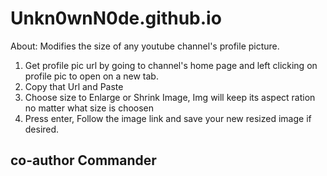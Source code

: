 # Unkn0wnN0de.github.io

About: Modifies the size of any youtube channel's profile picture.
1. Get profile pic url by going to channel's home page and left clicking on profile pic to open on a new tab.
2. Copy that Url and Paste 
3. Choose size to Enlarge or Shrink Image, Img will keep its aspect ration no matter what size is choosen
4. Press enter, Follow the image link and save your new resized image if desired.

## co-author Commander
